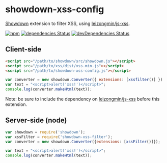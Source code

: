 # showdown-xss-config

[Showdown](https://github.com/showdownjs/showdown) extension to filter XSS, using [leizongmin/js-xss](https://github.com/leizongmin/js-xss).

[![npm](https://img.shields.io/npm/v/showdown-xss-config.svg)](https://www.npmjs.com/package/showdown-xss-config)
[![dependencies Status](https://david-dm.org/jackymancs4/showdown-xss-config/status.svg)](https://david-dm.org/jackymancs4/showdown-xss-config) [![devDependencies Status](https://david-dm.org/jackymancs4/showdown-xss-config/dev-status.svg)](https://david-dm.org/jackymancs4/showdown-xss-config?type=dev)

## Client-side

```html
<script src="/path/to/showdown/src/showdown.js"></script>
<script src="/path/to/xss/dist/xss.min.js"></script>
<script src="/path/to/showdown-xss-config.js"></script>
```

```javascript
var converter = new showdown.Converter({ extensions: [xssfilter()] })
var text = "<script>alert('xss!')</script>";
console.log(converter.makeHtml(text));
```

Note: be sure to include the dependency on [leizongmin/js-xss](https://github.com/leizongmin/js-xss) before this extension.

## Server-side (node)

```javascript
var showdown = require('showdown');
var xssFilter = require('showdown-xss-filter');
var converter = new showdown.Converter({extensions: [xssFilter()]});

var text = "<script>alert('xss!')</script>";
console.log(converter.makeHtml(text));
```
